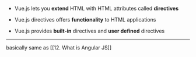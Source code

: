 
- Vue.js lets you **extend** HTML with HTML attributes called **directives**

- Vue.js directives offers **functionality** to HTML applications

- Vue.js provides **built-in** directives and **user defined** directives


---


basically same as [[12. What is Angular JS]]





